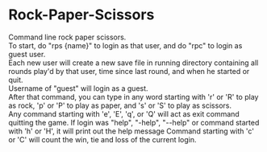 # Rock-Paper-Scissors
Command line rock paper scissors.  
To start, do "rps {name}" to login as that user, and do "rpc" to login as guest user.  
Each new user will create a new save file in running directory containing all rounds play'd by that user, time since last round, and when he started or quit.  
Username of "guest" will login as a guest.  
After that command, you can type in any word starting with 'r' or 'R' to play as rock, 'p' or 'P' to play as paper, and 's' or 'S' to play as scissors.  
Any command starting with 'e', 'E', 'q', or 'Q' will act as exit command quitting the game. 
If login was "help", "-help", "--help" or command started with 'h' or 'H', it will print out the help message 
Command starting with 'c' or 'C' will count the win, tie and loss of the current login.